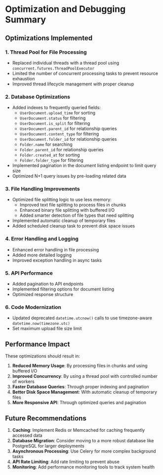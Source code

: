 # Optimization and Debugging Summary

## Optimizations Implemented

### 1. Thread Pool for File Processing
- Replaced individual threads with a thread pool using `concurrent.futures.ThreadPoolExecutor`
- Limited the number of concurrent processing tasks to prevent resource exhaustion
- Improved thread lifecycle management with proper cleanup

### 2. Database Optimizations
- Added indexes to frequently queried fields:
  - `UserDocument.upload_time` for sorting
  - `UserDocument.status` for filtering
  - `UserDocument.is_split` for filtering
  - `UserDocument.parent_id` for relationship queries
  - `UserDocument.content_type` for filtering
  - `UserDocument.folder_id` for relationship queries
  - `Folder.name` for searching
  - `Folder.parent_id` for relationship queries
  - `Folder.created_at` for sorting
  - `Folder.folder_type` for filtering
- Implemented pagination in the document listing endpoint to limit query size
- Optimized N+1 query issues by pre-loading related data

### 3. File Handling Improvements
- Optimized file splitting logic to use less memory:
  - Improved text file splitting to process files in chunks
  - Enhanced binary file splitting with buffered I/O
  - Added smarter detection of file types that need splitting
- Implemented automatic cleanup of temporary files
- Added scheduled cleanup task to prevent disk space issues

### 4. Error Handling and Logging
- Enhanced error handling in file processing
- Added more detailed logging
- Improved exception handling in async tasks

### 5. API Performance
- Added pagination to API endpoints
- Implemented filtering options for document listing
- Optimized response structure

### 6. Code Modernization
- Updated deprecated `datetime.utcnow()` calls to use timezone-aware `datetime.now(timezone.utc)`
- Set maximum upload file size limit

## Performance Impact

These optimizations should result in:

1. **Reduced Memory Usage**: By processing files in chunks and using buffered I/O
2. **Improved Concurrency**: By using a thread pool with controlled number of workers
3. **Faster Database Queries**: Through proper indexing and pagination
4. **Better Disk Space Management**: With automatic cleanup of temporary files
5. **More Responsive API**: Through optimized queries and pagination

## Future Recommendations

1. **Caching**: Implement Redis or Memcached for caching frequently accessed data
2. **Database Migration**: Consider moving to a more robust database like PostgreSQL for larger deployments
3. **Asynchronous Processing**: Use Celery for more complex background tasks
4. **API Rate Limiting**: Add rate limiting to prevent abuse
5. **Monitoring**: Add performance monitoring tools to track system health
